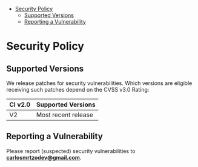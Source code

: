 - [Security Policy](#security-policy)
  - [Supported Versions](#supported-versions)
  - [Reporting a Vulnerability](#reporting-a-vulnerability)

# Security Policy

## Supported Versions

We release patches for security vulnerabilities. Which versions are eligible
receiving such patches depend on the CVSS v3.0 Rating:

| CI v2.0 | Supported Versions  |
| ------- | ------------------- |
| V2      | Most recent release |

## Reporting a Vulnerability

Please report (suspected) security vulnerabilities to
**[carlosmrtzodev@gmail.com](carlosmrtzodev@gmail.com)**.
